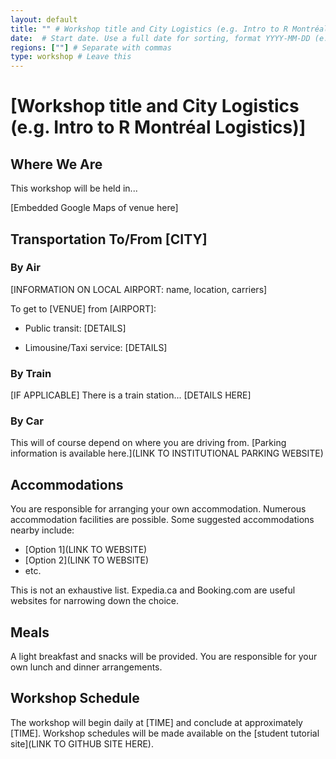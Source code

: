 ```yaml
---
layout: default
title: "" # Workshop title and City Logistics (e.g. Intro to R Montréal Logistics)
date:  # Start date. Use a full date for sorting, format YYYY-MM-DD (e.g. 2025-09-15)
regions: [""] # Separate with commas
type: workshop # Leave this
---
```


# [Workshop title and City Logistics (e.g. Intro to R Montréal Logistics)]

## Where We Are

This workshop will be held in...

[Embedded Google Maps of venue here]

## Transportation To/From [CITY]

### By Air  
[INFORMATION ON LOCAL AIRPORT: name, location, carriers]

To get to [VENUE] from [AIRPORT]:  

* Public transit: [DETAILS]

* Limousine/Taxi service: [DETAILS]

### By Train
[IF APPLICABLE] There is a train station... [DETAILS HERE]

### By Car
This will of course depend on where you are driving from. [Parking information is available here.](LINK TO INSTITUTIONAL PARKING WEBSITE)

## Accommodations

You are responsible for arranging your own accommodation. Numerous accommodation facilities are possible. Some suggested accommodations nearby include:

* [Option 1](LINK TO WEBSITE)
* [Option 2](LINK TO WEBSITE)
* etc.
  
This is not an exhaustive list. Expedia.ca and Booking.com are useful websites for narrowing down the choice.

## Meals
A light breakfast and snacks will be provided. You are responsible for your own lunch and dinner arrangements. 

## Workshop Schedule

The workshop will begin daily at [TIME] and conclude at approximately [TIME]. Workshop schedules will be made available on the [student tutorial site](LINK TO GITHUB SITE HERE).
